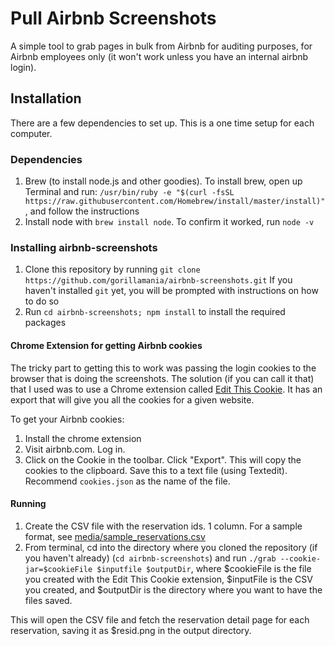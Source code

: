 # Pull Airbnb Screenshots

A simple tool to grab pages in bulk from Airbnb for auditing purposes, for Airbnb employees only (it won't work unless you have an internal airbnb login).

## Installation
There are a few dependencies to set up. This is a one time setup for each computer.

### Dependencies
1. Brew (to install node.js and other goodies). To install brew, open up Terminal and run: `/usr/bin/ruby -e "$(curl -fsSL https://raw.githubusercontent.com/Homebrew/install/master/install)"`, and follow the instructions
2. Install node with `brew install node`. To confirm it worked, run `node -v`


### Installing airbnb-screenshots
1. Clone this repository by running `git clone https://github.com/gorillamania/airbnb-screenshots.git` If you haven't installed `git` yet, you will be prompted with instructions on how to do so
2. Run `cd airbnb-screenshots; npm install` to install the required packages


#### Chrome Extension for getting Airbnb cookies
 
The tricky part to getting this to work was passing the login cookies to the browser that is doing the screenshots. The solution (if you can call it that) that I used was to use a Chrome extension called [Edit This Cookie](https://chrome.google.com/webstore/detail/editthiscookie/fngmhnnpilhplaeedifhccceomclgfbg?hl=en). It has an export that will give you all the cookies for a given website.

To get your Airbnb cookies:

1. Install the chrome extension
2. Visit airbnb.com. Log in.
3. Click on the Cookie in the toolbar. Click "Export". This will copy the cookies to the clipboard. Save this to a text file (using Textedit). Recommend `cookies.json` as the name of the file.

#### Running
1. Create the CSV file with the reservation ids. 1 column. For a sample format, see [media/sample_reservations.csv](media/sample_reservations.csv)
2. From terminal, cd into the directory where you cloned the repository (if you haven't already) (`cd airbnb-screenshots`) and run `./grab --cookie-jar=$cookieFile $inputfile $outputDir`, where $cookieFile is the file you created with the Edit This Cookie extension, $inputFile is the CSV you created, and $outputDir is the directory where you want to have the files saved.

This will open the CSV file and fetch the reservation detail page for each reservation, saving it as $resid.png in the output directory.
